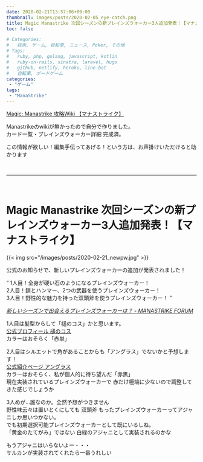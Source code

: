 ```yaml
---
date: 2020-02-21T13:57:06+09:00
thumbnail: images/posts/2020-02-05_eye-catch.png
title: Magic Manastrike 次回シーズンの新プレインズウォーカー3人追加発表！【マナストライク】
toc: false

# Categories:
#   技術, ゲーム, 自転車, ニュース, Poker, その他
# Tags:
#   ruby, php, golang, javascript, kotlin
#   ruby-on-rails, sinatra, laravel, hugo
#   github, netlify, heroku, line-bot
#   自転車, ボードゲーム
categories:
 - "ゲーム"
tags:
 - "ManaStrike"
---
```

[Magic: Manastrike 攻略Wiki 【マナストライク】](http://manastrike.xyz/)

Manastrikeのwikiが無かったので自分で作りました。  
カード一覧・プレインズウォーカー詳細 完成済。

この情報が欲しい！編集手伝ってあげる！という方は、お声掛けいただけると助かります

<br>

* * *

<br>

# Magic Manastrike 次回シーズンの新プレインズウォーカー3人追加発表！【マナストライク】

{{< img src="/images/posts/2020-02-21_newpw.jpg" >}}

公式のお知らせで、新しいプレインズウォーカーの追加が発表されました！

<q>
1人目！全身が硬い石のようになるプレインズウォーカー！<br>
2人目！鎖とハンマー、2つの武器を使うプレインズウォーカー！<br>
3人目！野性的な魅力を持った双頭斧を使うプレインズウォーカー！
</q>
<cite>

[新しいシーズンで出会えるプレインズウォーカーは？ - MANASTRIKE FORUM](http://forum.netmarble.com/manastrike_en/view/31/12562)

</cite>

1人目は髪型からして「槌のコス」かと思います。  
[公式プロフィール 槌のコス](https://mtg-jp.com/world/planeswalkers/0021/)  
カラーはおそらく「赤単」

2人目はシルエットで角があることからも「アングラス」でないかと予想します！  
[公式紹介ページ アングラス](https://mtg-jp.com/world/planeswalkers/0002/)  
カラーはおそらく、私が個人的に待ち望んだ「赤黒」  
現在実装されているプレインズウォーカーで 赤だけ極端に少ないので調整してきた感じでしょうか  

3人めが…誰なのか。全然予想がつきません  
野性味云々は置いとくにしても 双頭斧 もったプレインズウォーカーってアジャニしか思いつかない。  
でも初期選択可能プレインズウォーカーとして既にいるしね。  
「黄金のたてがみ」ではない 白緑のアジャニとして実装されるのかな  

もうアジャニはいらないよー・・・  
サルカンが実装されてくれたら一番うれしい
